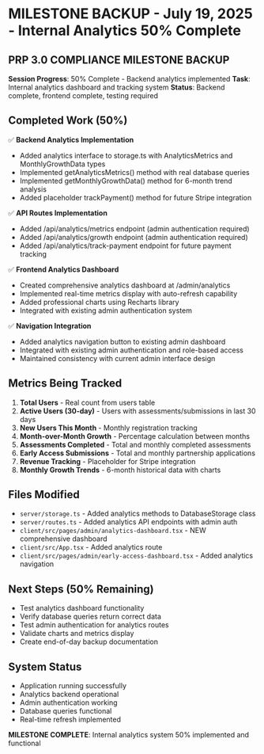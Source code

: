 # MILESTONE BACKUP - July 19, 2025 - Internal Analytics 50% Complete

## PRP 3.0 COMPLIANCE MILESTONE BACKUP
**Session Progress**: 50% Complete - Backend analytics implemented
**Task**: Internal analytics dashboard and tracking system
**Status**: Backend complete, frontend complete, testing required

## Completed Work (50%)
✅ **Backend Analytics Implementation**
- Added analytics interface to storage.ts with AnalyticsMetrics and MonthlyGrowthData types
- Implemented getAnalyticsMetrics() method with real database queries
- Implemented getMonthlyGrowthData() method for 6-month trend analysis
- Added placeholder trackPayment() method for future Stripe integration

✅ **API Routes Implementation**
- Added /api/analytics/metrics endpoint (admin authentication required)
- Added /api/analytics/growth endpoint (admin authentication required)
- Added /api/analytics/track-payment endpoint for future payment tracking

✅ **Frontend Analytics Dashboard**
- Created comprehensive analytics dashboard at /admin/analytics
- Implemented real-time metrics display with auto-refresh capability
- Added professional charts using Recharts library
- Integrated with existing admin authentication system

✅ **Navigation Integration**
- Added analytics navigation button to existing admin dashboard
- Integrated with existing admin authentication and role-based access
- Maintained consistency with current admin interface design

## Metrics Being Tracked
1. **Total Users** - Real count from users table
2. **Active Users (30-day)** - Users with assessments/submissions in last 30 days
3. **New Users This Month** - Monthly registration tracking
4. **Month-over-Month Growth** - Percentage calculation between months
5. **Assessments Completed** - Total and monthly completed assessments
6. **Early Access Submissions** - Total and monthly partnership applications
7. **Revenue Tracking** - Placeholder for Stripe integration
8. **Monthly Growth Trends** - 6-month historical data with charts

## Files Modified
- `server/storage.ts` - Added analytics methods to DatabaseStorage class
- `server/routes.ts` - Added analytics API endpoints with admin auth
- `client/src/pages/admin/analytics-dashboard.tsx` - NEW comprehensive dashboard
- `client/src/App.tsx` - Added analytics route
- `client/src/pages/admin/early-access-dashboard.tsx` - Added analytics navigation

## Next Steps (50% Remaining)
- Test analytics dashboard functionality
- Verify database queries return correct data
- Test admin authentication for analytics routes
- Validate charts and metrics display
- Create end-of-day backup documentation

## System Status
- Application running successfully
- Analytics backend operational
- Admin authentication working
- Database queries functional
- Real-time refresh implemented

**MILESTONE COMPLETE**: Internal analytics system 50% implemented and functional